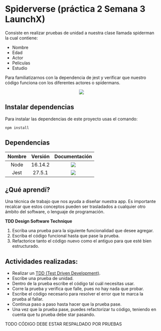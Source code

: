 # Spiderverse (práctica 2 Semana 3 LaunchX)
Consiste en realizar pruebas de unidad a nuestra clase llamada spiderman la cual contiene:
- Nombre
- Edad
- Actor
- Peliculas
- Estudio

Para familiatizarnos con la dependencia de jest y verificar que nuestro código funciona con los diferentes actores o spidermans.

<p align="center"><img src="https://imgmedia.libero.pe/670x396/libero/original/2021/12/13/61b7e0a53a8cea21be4677c3.webp"></p>

## Instalar dependencias
Para instalar las dependencias de este proyecto usas el comando:
```
npm install
```

## Dependencias
| Nombre  | Versión | Documentación | 
| :------------: | :------------: | :------------: |
| Node | 16.14.2 | <a href="https://nodejs.org/docs/latest-v16.x/api/index.html" target="_blank"><img src="https://img.shields.io/badge/🔗 Node-Documentation-green?style=for-the-badge"></a> |
| Jest | 27.5.1  | <a href="https://jestjs.io/docs/27.x/getting-started" target="_blank"><img src="https://img.shields.io/badge/Jest-Documentation-brightgreen?style=for-the-badge&logo=jest"></a> |

## ¿Qué aprendí?
Una técnica de trabajo que nos ayuda a diseñar nuestra app. Es importante recalcar que estos conceptos pueden ser trasladados a cualquier otro ámbito del software, o lenguaje de programación.

**TDD Design Software Technique**
1. Escriba una prueba para la siguiente funcionalidad que desee agregar.
2. Escriba el código funcional hasta que pase la prueba.
3. Refactorice tanto el código nuevo como el antiguo para que esté bien estructurado.

## Actividades realizadas:
- Realizar un [TDD (Test Driven Development)](https://martinfowler.com/bliki/TestDrivenDevelopment.html).
- Escribe una prueba de unidad.
- Dentro de la prueba escribe el código tal cuál necesitas usar.
- Corre la prueba y verifica que falle, pues no hay nada que probar.
- Escribe el código necesario para resolver el error que te marca la prueba al fallar.
- Continua paso a paso hasta hacer que la prueba pase.
- Una vez que la prueba pase, puedes refactorizar tu código, teniendo en cuenta que tu prueba debe star pasando.


TODO CÓDIGO DEBE ESTAR RESPALDADO POR PRUEBAS
